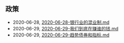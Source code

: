 ## 政策
* 2020-06-28, [2020-06-28-银行业的混业制.md](../posts\2020-06-28-银行业的混业制.md)
* 2020-06-29, [2020-06-29-我们到底在赚谁的钱.md](../posts\2020-06-29-我们到底在赚谁的钱.md)
* 2020-06-29, [2020-06-29-趋势债券和指标.md](../posts\2020-06-29-趋势债券和指标.md)